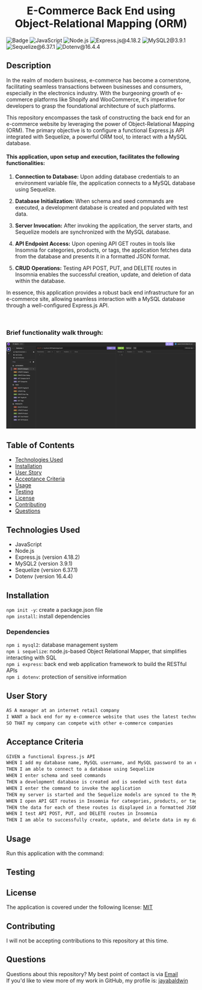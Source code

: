 <br>
  <h1 align="center">E-Commerce Back End using Object-Relational Mapping (ORM)</h1>

![Badge](https://img.shields.io/badge/License-MIT-yellow.svg) ![JavaScript](https://img.shields.io/badge/JavaScript-red) ![Node.js](https://img.shields.io/badge/Node.js-blue) ![Express.js@4.18.2](https://img.shields.io/badge/Express.js@4.18.2-lightgreen) ![MySQL2@3.9.1](https://img.shields.io/badge/MySQL2@3.9.1-purple) ![Sequelize@6.37.1](https://img.shields.io/badge/Sequelize@6.37.1-lightblue) ![Dotenv@16.4.4](https://img.shields.io/badge/Dotenv@16.4.4-grey)

## Description
In the realm of modern business, e-commerce has become a cornerstone, facilitating seamless transactions between businesses and consumers, especially in the electronics industry. With the burgeoning growth of e-commerce platforms like Shopify and WooCommerce, it's imperative for developers to grasp the foundational architecture of such platforms.

This repository encompasses the task of constructing the back end for an e-commerce website by leveraging the power of Object-Relational Mapping (ORM). The primary objective is to configure a functional Express.js API integrated with Sequelize, a powerful ORM tool, to interact with a MySQL database.

#### This application, upon setup and execution, facilitates the following functionalities:

1. <strong>Connection to Database:</strong> Upon adding database credentials to an environment variable file, the application connects to a MySQL database using Sequelize.

2. <strong>Database Initialization:</strong> When schema and seed commands are executed, a development database is created and populated with test data.

3. <strong>Server Invocation:</strong> After invoking the application, the server starts, and Sequelize models are synchronized with the MySQL database.

4. <strong>API Endpoint Access:</strong> Upon opening API GET routes in tools like Insomnia for categories, products, or tags, the application fetches data from the database and presents it in a formatted JSON format.

5. <strong>CRUD Operations:</strong> Testing API POST, PUT, and DELETE routes in Insomnia enables the successful creation, update, and deletion of data within the database.

In essence, this application provides a robust back end infrastructure for an e-commerce site, allowing seamless interaction with a MySQL database through a well-configured Express.js API.

<br>


### Brief functionality walk through:

![Walk Through](./assets/functionality-walkthrough.gif)


## Table of Contents

- [Technologies Used](#technologies-used)
- [Installation](#installation)
- [User Story](#user-story)
- [Acceptance Criteria](#acceptance-criteria)
- [Usage](#usage)
- [Testing](#testing)
- [License](#license)
- [Contributing](#contributing)
- [Questions](#questions)

## Technologies Used
- JavaScript
- Node.js
- Express.js (version 4.18.2)
- MySQL2 (version 3.9.1)
- Sequelize (version 6.37.1)
- Dotenv (version 16.4.4)

## Installation

  `npm init -y`: create a package.json file
  <br>
  `npm install`: install dependencies

### Dependencies

  `npm i mysql2`: database management system
  <br>
  `npm i sequelize`: node.js-based Object Relational Mapper, that simplifies interacting with SQL
  <br>
  `npm i express`: back end web application framework to build the RESTful APIs
  <br>
  `npm i dotenv`: protection of sensitive information

## User Story

```md
AS A manager at an internet retail company
I WANT a back end for my e-commerce website that uses the latest technologies
SO THAT my company can compete with other e-commerce companies
```

## Acceptance Criteria

```md
GIVEN a functional Express.js API
WHEN I add my database name, MySQL username, and MySQL password to an environment variable file
THEN I am able to connect to a database using Sequelize
WHEN I enter schema and seed commands
THEN a development database is created and is seeded with test data
WHEN I enter the command to invoke the application
THEN my server is started and the Sequelize models are synced to the MySQL database
WHEN I open API GET routes in Insomnia for categories, products, or tags
THEN the data for each of these routes is displayed in a formatted JSON
WHEN I test API POST, PUT, and DELETE routes in Insomnia
THEN I am able to successfully create, update, and delete data in my database
```

## Usage
Run this application with the command:

## Testing

## License

The application is covered under the following license: [MIT](https://opensource.org/licenses/MIT)

## Contributing

I will not be accepting contributions to this repository at this time.
<br>

## Questions

Questions about this repository? My best point of contact is via [Email](mailto:jayastarrbaldwin@gmail.com)
<br>
If you'd like to view more of my work in GitHub, my profile is: [jayabaldwin](https://github.com/jayabaldwin)